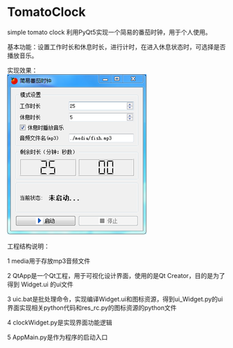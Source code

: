 # TomatoClock
simple tomato clock
利用PyQt5实现一个简易的番茄时钟，用于个人使用。

基本功能：设置工作时长和休息时长，进行计时，在进入休息状态时，可选择是否播放音乐。

实现效果：<br>
![](https://github.com/StarSkyYe/TomatoClock/raw/master/Design_sketch.png)

工程结构说明：

1 media用于存放mp3音频文件

2 QtApp是一个Qt工程，用于可视化设计界面，使用的是Qt Creator，目的是为了得到 Widget.ui 的ui文件

3 uic.bat是批处理命令，实现编译Widget.ui和图标资源，得到ui_Widget.py的ui界面实现相关python代码和res_rc.py的图标资源的python文件

4 clockWidget.py是实现界面功能逻辑

5 AppMain.py是作为程序的启动入口
